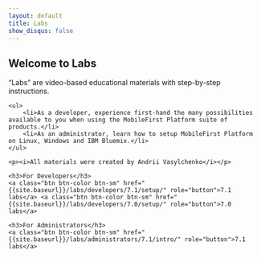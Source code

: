 ```yaml
---
layout: default
title: Labs
show_disqus: false
---
```

<div class="container">
    <h2>Welcome to Labs</h2>
    <p>“Labs” are video-based educational materials with step-by-step instructions.</p>

    <ul>
        <li>As a developer, experience first-hand the many possibilities available to you when using the MobileFirst Platform suite of products.</li>
        <li>As an administrator, learn how to setup MobileFirst Platform on Linux, Windows and IBM Bluemix.</li>
    </ul>

    <p><i>All materials were created by Andrii Vasylchenko</i></p>

    <h3>For Developers</h3>
    <a class="btn btn-color btn-sm" href="{{site.baseurl}}/labs/developers/7.1/setup/" role="button">7.1 labs</a> <a class="btn btn-color btn-sm" href="{{site.baseurl}}/labs/developers/7.0/setup/" role="button">7.0 labs</a>

    <h3>For Administrators</h3>
    <a class="btn btn-color btn-sm" href="{{site.baseurl}}/labs/administrators/7.1/intro/" role="button">7.1 labs</a>
</div>

